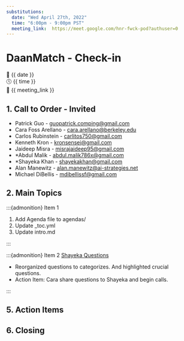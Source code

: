 ```yaml
---
substitutions:
  date: "Wed April 27th, 2022"
  time: "6:00pm - 9:00pm PST"
  meeting_link:  https://meet.google.com/hnr-fwck-pod?authuser=0
---
```


# DaanMatch - Check-in

📅 {{ date }} <br>
🕔 {{ time }} <br>
🔗 {{ meeting_link }} <br>

## 1. Call to Order - Invited

- Patrick Guo - guopatrick.comping@gmail.com
- Cara Foss Arellano - cara.arellano@berkeley.edu
- Carlos Rubinstein - carlitos750@gmail.com
- Kenneth Kron - kronsensei@gmail.com
- Jaideep Misra - misrajaideep95@gmail.com
- *Abdul Malik - abdul.malik786x@gmail.com
- *Shayeka Khan - shayekakhan@gmail.com
- Alan Manewitz - alan.manewitz@ai-strategies.net
- Michael DiBellis - mdibellissf@gmail.com

## 2. Main Topics

:::{admonition} Item 1

1. Add Agenda file to agendas/
2. Update _toc.yml
3. Update intro.md

:::

:::{admonition} Item 2
[Shayeka Questions](https://docs.google.com/spreadsheets/d/1DmTowEePV9NXOfsErSkSu3Ky6bPmWdcaYlTT1QfgkMI/edit#gid=1582987547)

- Reorganized questions to categorizes. And highlighted crucial questions.
- Action Item: Cara share questions to Shayeka and begin calls.

:::

## 5. Action Items

## 6. Closing
